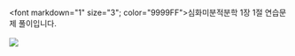 <br><font markdown="1" size="3"; color="9999FF">심화미분적분학 1장 1절 연습문제 풀이입니다. </font><br><br>
<img src = "{{site.baseurl}}/assets/images/1jang1jull1.png">
